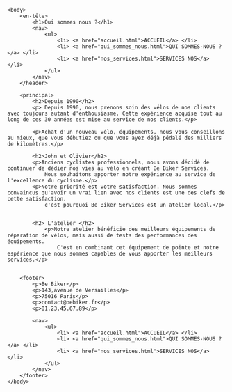 <!DOCTYPE html>
<html lang="fr">
    <tête>
        <meta charset="utf-8"/>
        <title>be biker service Accueil</title>
    </head>

    <body>
        <en-tête>
            <h1>Qui sommes nous ?</h1>
            <nav>
                <ul>
                    <li> <a href="accueil.html">ACCUEIL</a> </li>
                    <li> <a href="qui_sommes_nous.html">QUI SOMMES-NOUS ?</a> </li>
                    <li> <a href="nos_services.html">SERVICES NOS</a> </li>
                </ul>
            </nav>
        </header>

        <principal>
            <h2>Depuis 1990</h2>
            <p> Depuis 1990, nous prenons soin des vélos de nos clients avec toujours autant d'enthousiasme. Cette expérience acquise tout au long de ces 30 années est mise au service de nos clients.</p>

            <p>Achat d'un nouveau vélo, équipements, nous vous conseillons au mieux, que vous débutiez ou que vous ayez déjà pédalé des milliers de kilomètres.</p>

            <h2>John et Olivier</h2>
            <p>Anciens cyclistes professionnels, nous avons décidé de continuer de dédier nos vies au vélo en créant Be Biker Services. 
                Nous souhaitons apporter notre expérience au service de l'excellence du cyclisme.</p>
            <p>Notre priorité est votre satisfaction. Nous sommes convaincus qu'avoir un vrai lien avec nos clients est une des clefs de cette satisfaction. 
                c'est pourquoi Be Biker Services est un atelier local.</p>

            
            <h2> L'atelier </h2>
                <p>Notre atelier bénéficie des meilleurs équipements de réparation de vélos, mais aussi de tests des performances des équipements.
                    C'est en combinant cet équipement de pointe et notre espérience que nous sommes capables de vous apporter les meilleurs services.</p>
            
       
        <footer>
            <p>Be Biker</p>
            <p>143,avenue de Versailles</p>
            <p>75016 Paris</p>
            <p>contact@bebiker.fr</p>
            <p>01.23.45.67.89</p>

            <nav>
                <ul>
                    <li> <a href="accueil.html">ACCUEIL</a> </li>
                    <li> <a href="qui_sommes_nous.html">QUI SOMMES-NOUS ?</a> </li>
                    <li> <a href="nos_services.html">SERVICES NOS</a> </li>
                </ul>
            </nav>
        </footer>
    </body>
</html>
